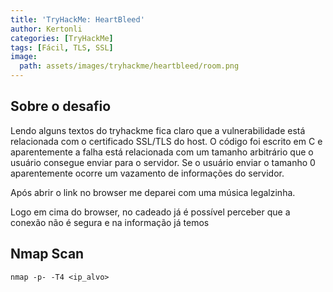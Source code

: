 ```yaml
---
title: 'TryHackMe: HeartBleed'
author: Kertonli
categories: [TryHackMe]
tags: [Fácil, TLS, SSL]
image:
  path: assets/images/tryhackme/heartbleed/room.png
---
```


## Sobre o desafio

Lendo alguns textos do tryhackme fica claro que a vulnerabilidade está relacionada com o certificado SSL/TLS do host. O código foi escrito em C e aparentemente a falha está relacionada com um tamanho arbitrário que o usuário consegue enviar para o servidor. Se o usuário enviar o tamanho 0 aparentemente ocorre um vazamento de informações do servidor.

Após abrir o link no browser me deparei com uma música legalzinha.

Logo em cima do browser, no cadeado já é possível perceber que a conexão não é segura e na informação já temos 



## Nmap Scan
```
nmap -p- -T4 <ip_alvo>

```

